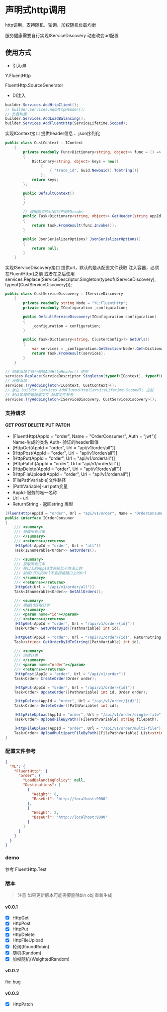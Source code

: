 # 声明式http调用

http调用、支持随机、轮询、加权随机负载均衡

服务健康需要自行实现IServiceDiscovery 动态改变url配置

## 使用方式

- 引入dll

Y.FluentHttp

FluentHttp.SourceGenerator

- DI注入

```csharp
builder.Services.AddHttpClient();
// builder.Services.AddHttpHeader();
// 负载均衡
builder.Services.AddLoadBalancing();
builder.Services.AddFluentHttp(ServiceLifetime.Scoped);

```

实现IContext接口 提供header信息 、json序列化

```csharp
public class CustContext : IContext
    {
        private readonly Func<Dictionary<string, object>> func = () =>
        {
            Dictionary<string, object> keys = new()
                {
                    { "trace_id", Guid.NewGuid().ToString()}
                };
            return keys;
        };

        public DefaultContext()
        {
        }

        // 根据同步的id返回不同的header
        public Task<Dictionary<string, object>> GetHeader(string appId)
        {
            return Task.FromResult(func.Invoke());
        }

        public JsonSerializerOptions? JsonSerializerOptions()
        {
            return null;
        }
    }
```

实现IServiceDiscovery接口 提供url，默认的是从配置文件获取
注入容器，必须在FluentHttp()之前 或者在之后使用services.Replace(ServiceDescriptor.Singleton(typeof(IServiceDiscovery), typeof(CustServiceDiscovery)));

```csharp
public class CustServiceDiscovery : IServiceDiscovery
    {
        private readonly string Node = "YL:FluentHttp";
        private readonly IConfiguration _configuration;

        public DefaultServiceDiscovery(IConfiguration configuration)
        {
            _configuration = configuration;
        }

        public Task<Dictionary<string, ClusterConfig>?> GetUrls()
        {
            var services = _configuration.GetSection(Node).Get<Dictionary<string, ClusterConfig>>();
            return Task.FromResult(services);
        }
    }

```

```csharp
// 如果添加了自行替换AddHttpHeader() 使用 
services.Replace(ServiceDescriptor.Singleton(typeof(IContext), typeof(CustContext)));
// 没有添加
services.TryAddSingleton<IContext, CustContext>();
// 放在 builder.Services.AddFluentHttp(ServiceLifetime.Scoped); 之前
// 默认实现的是配置文件 配置文件参考
services.TryAddSingleton<IServiceDiscovery, CustServiceDiscovery>();
```

### 支持请求

#### GET POST DELETE PUT PATCH

- [FluentHttp(AppId = "order", Name = "OrderConsumer", Auth = "jwt")] Name-生成的类名 Auth- 验证的header取值
- [HttpGet(AppId = "order", Url = "api/v1/order/all")]
- [HttpPost(AppId = "order", Url = "api/v1/order/all")]
- [HttpPut(AppId = "order", Url = "api/v1/order/all")]
- [HttpPatch(AppId = "order", Url = "api/v1/order/all")]
- [HttpDelete(AppId = "order", Url = "api/v1/order/all")]
- [HttpFileUpload(AppId = "order", Url = "api/v1/order/all")]
- [FilePathVariable]文件路径
- [PathVariable]-url path变量
- AppId-服务的唯一名称
- Url - url
- ReturnString - 返回string 类型

```csharp
[FluentHttp(AppId = "order", Url = "api/v1/order", Name = "OrderConsumer", Auth = "jwt")]
public interface IOrderConsumer
{
    /// <summary>
    /// 获取所有订单
    /// </summary>
    /// <returns></returns>
    [HttpGet(AppId = "order", Url = "all")]
    Task<IEnumerable<Order>> GetOrders();

    /// <summary>
    /// 获取所有订单
    /// 接口上的AppId优先级低于方法上的
    /// 前缀/开头的Url不会拼接接口上的Url
    /// </summary>
    /// <returns></returns>
    [HttpGet(Url = "/api/v1/order/all")]
    Task<IEnumerable<Order>> GetAllOrders();

    /// <summary>
    /// 根据id获取订单
    /// </summary>
    /// <param name="id"></param>
    /// <returns></returns>
    [HttpGet(AppId = "order", Url = "/api/v1/order/{id}")]
    Task<Order> GetOrderById([PathVariable] int id);

    [HttpGet(AppId = "order", Url = "/api/v1/order/{id}", ReturnString = true)]
    Task<string> GetOrderByIdToString([PathVariable] int id);

    /// <summary>
    /// 创建订单
    /// </summary>
    /// <param name="order"></param>
    /// <returns></returns>
    [HttpPost(AppId = "order", Url = "/api/v1/order")]
    Task<Order> CreateOrder(Order order);

    [HttpPut(AppId = "order", Url = "/api/v1/order/{id}")]
    Task<Order> UpdateOrder([PathVariable] int id, Order order);

    [HttpDelete(AppId = "order", Url = "/api/v1/order/{id}")]
    Task<Order> DeleteOrder([PathVariable] int id);

    [HttpFileUpload(AppId = "order", Url = "/api/v1/order/single-file")]
    Task<Order> UploadFileByPath([FilePathVariable] string filepath);

    [HttpFileUpload(AppId = "order", Url = "/api/v1/order/multi-file")]
    Task<Order> UploadMultipartFileByPath([FilePathVariable] List<string> filepath);
}

```

### 配置文件参考

```json
{
  "YL": {
    "FluentHttp": {
      "order": {
        "LoadBalancingPolicy": null,
        "Destinations": [
          {
            "Weight": 6,
            "BaseUrl": "http://localhost:9000"
          },
          {
            "Weight": 2,
            "BaseUrl": "http://localhost:9000"
          }
        ]
      }
    }
  }
}

```

### demo

参考 FluentHttp.Test

### 版本

> 注意 如果更新版本可能需要删除bin obj 重新生成

#### v0.0.1

- [x] HttpGet
- [x] HttpPost
- [x] HttpPut
- [x] HttpDelete
- [x] HttpFileUpload
- [x] 轮询(RoundRobin)
- [x] 随机(Random)
- [x] 加权随机(WeightedRandom)

#### v0.0.2

fix: bug

#### v0.0.3

- [x] HttpPatch
